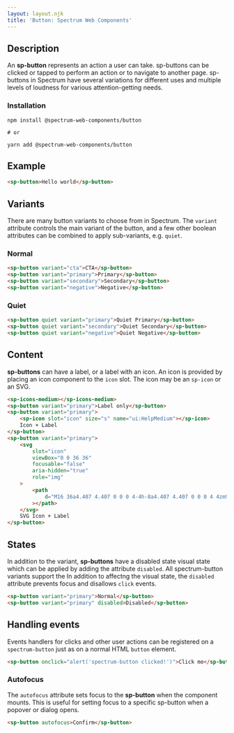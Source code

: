 ```yaml
---
layout: layout.njk
title: 'Button: Spectrum Web Components'
---
```

## Description

An **sp-button** represents an action a user can take. sp-buttons can be clicked
or tapped to perform an action or to navigate to another page. sp-buttons in
Spectrum have several variations for different uses and multiple levels of
loudness for various attention-getting needs.

### Installation

```
npm install @spectrum-web-components/button

# or

yarn add @spectrum-web-components/button
```

## Example

```html demo
<sp-button>Hello world</sp-button>
```

## Variants

There are many button variants to choose from in Spectrum. The `variant`
attribute controls the main variant of the button, and a few other boolean
attributes can be combined to apply sub-variants, e.g. `quiet`.

### Normal

```html
<sp-button variant="cta">CTA</sp-button>
<sp-button variant="primary">Primary</sp-button>
<sp-button variant="secondary">Secondary</sp-button>
<sp-button variant="negative">Negative</sp-button>
```

### Quiet

```html
<sp-button quiet variant="primary">Quiet Primary</sp-button>
<sp-button quiet variant="secondary">Quiet Secondary</sp-button>
<sp-button quiet variant="negative">Quiet Negative</sp-button>
```

## Content

**sp-buttons** can have a label, or a label with an icon. An icon is provided by
placing an icon component to the `icon` slot. The icon may be an `sp-icon` or an
SVG.

```html
<sp-icons-medium></sp-icons-medium>
<sp-button variant="primary">Label only</sp-button>
<sp-button variant="primary">
    <sp-icon slot="icon" size="s" name="ui:HelpMedium"></sp-icon>
    Icon + Label
</sp-button>
<sp-button variant="primary">
    <svg
        slot="icon"
        viewBox="0 0 36 36"
        focusable="false"
        aria-hidden="true"
        role="img"
    >
        <path
            d="M16 36a4.407 4.407 0 0 0 4-4h-8a4.407 4.407 0 0 0 4 4zm9.143-24.615c0-3.437-3.206-4.891-7.143-5.268V3a1.079 1.079 0 0 0-1.143-1h-1.714A1.079 1.079 0 0 0 14 3v3.117c-3.937.377-7.143 1.831-7.143 5.268C6.857 26.8 2 26.111 2 28.154V30h28v-1.846C30 26 25.143 26.8 25.143 11.385z"
        ></path>
    </svg>
    SVG Icon + Label
</sp-button>
```

## States

In addition to the variant, **sp-buttons** have a disabled state visual state
which can be applied by adding the attribute `disabled`. All spectrum-button
variants support the In addition to affectng the visual state, the `disabled`
attribute prevents focus and disallows `click` events.

```html
<sp-button variant="primary">Normal</sp-button>
<sp-button variant="primary" disabled>Disabled</sp-button>
```

## Handling events

Events handlers for clicks and other user actions can be registered on a
`spectrum-button` just as on a normal HTML `button` element.

```html
<sp-button onclick="alert('spectrum-button clicked!')">Click me</sp-button>
```

### Autofocus

The `autofocus` attribute sets focus to the **sp-button** when the component
mounts. This is useful for setting focus to a specific sp-button when a
popover or dialog opens.

```html
<sp-button autofocus>Confirm</sp-button>
```

